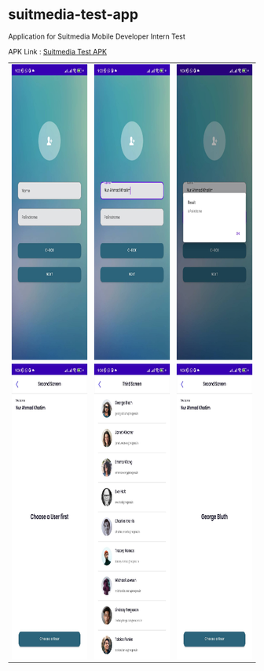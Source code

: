 # suitmedia-test-app
Application for Suitmedia Mobile Developer Intern Test

APK Link : <a href="https://drive.google.com/file/d/1YzvadMOnlhft1mVwsUYi8iouQkT_IvMq/view?usp=sharing">Suitmedia Test APK</a>

<table>
  <tr>
    <td> <img src="https://github.com/naimackerman/suitmedia-test-app/blob/f68c6cc8daf75218167024fd6bfaff257454358a/screenshots/first-screen.jpg"  alt="1" width = 270px height = 600px ></td>
    <td> <img src="https://github.com/naimackerman/suitmedia-test-app/blob/f68c6cc8daf75218167024fd6bfaff257454358a/screenshots/first-screen-filled.jpg"  alt="2" width = 270px height = 600px ></td>
    <td> <img src="https://github.com/naimackerman/suitmedia-test-app/blob/f68c6cc8daf75218167024fd6bfaff257454358a/screenshots/first-screen-dialog.jpg"  alt="3" width = 270px height = 600px ></td>
   </tr> 
   <tr>
      <td> <img src="https://github.com/naimackerman/suitmedia-test-app/blob/f68c6cc8daf75218167024fd6bfaff257454358a/screenshots/second-screen.jpg"  alt="4" width = 270px height = 600px ></td>
      <td> <img src="https://github.com/naimackerman/suitmedia-test-app/blob/f68c6cc8daf75218167024fd6bfaff257454358a/screenshots/third-screen.jpg"  alt="5" width = 270px height = 600px ></td>
      <td> <img src="https://github.com/naimackerman/suitmedia-test-app/blob/f68c6cc8daf75218167024fd6bfaff257454358a/screenshots/second-screen-selected.jpg"  alt="6" width = 270px height = 600px ></td>
  </td>
</table>
